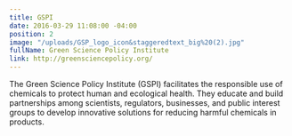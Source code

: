 ```yaml
---
title: GSPI
date: 2016-03-29 11:08:00 -04:00
position: 2
image: "/uploads/GSP_logo_icon&staggeredtext_big%20(2).jpg"
fullName: Green Science Policy Institute
link: http://greensciencepolicy.org/
---
```


The Green Science Policy Institute (GSPI) facilitates the responsible use of chemicals to protect human and ecological health. They educate and build partnerships among scientists, regulators, businesses, and public interest groups to develop innovative solutions for reducing harmful chemicals in products. 
